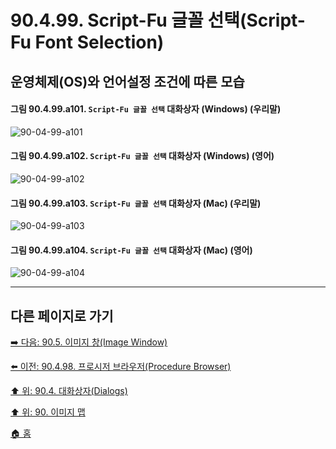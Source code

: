 # 90.4.99. Script-Fu 글꼴 선택(Script-Fu Font Selection)
## 운영체제(OS)와 언어설정 조건에 따른 모습

<a id="90-04-99-a101"></a>

#### 그림 90.4.99.a101. `Script-Fu 글꼴 선택` 대화상자 (Windows) (우리말)
![90-04-99-a101](https://github.com/wonder13662/gimp/assets/15767104/40ba7365-7938-4b32-8a8e-361ce0131234)

<a id="90-04-99-a102"></a>

#### 그림 90.4.99.a102. `Script-Fu 글꼴 선택` 대화상자 (Windows) (영어)
![90-04-99-a102](https://github.com/wonder13662/gimp/assets/15767104/c17d7516-247a-4013-a66c-a5b221d57727)

<a id="90-04-99-a103"></a>

#### 그림 90.4.99.a103. `Script-Fu 글꼴 선택` 대화상자 (Mac) (우리말)
![90-04-99-a103](https://github.com/wonder13662/gimp/assets/15767104/147afa22-da9c-4cf3-a255-1ef24f7c0af9)

<a id="90-04-99-a104"></a>

#### 그림 90.4.99.a104. `Script-Fu 글꼴 선택` 대화상자 (Mac) (영어)
![90-04-99-a104](https://github.com/wonder13662/gimp/assets/15767104/3a4c4760-5926-4833-ab25-d72a958bfb52)

***

## 다른 페이지로 가기

[➡️ 다음: 90.5. 이미지 창(Image Window)](./90-05-00-image_window.md)

[⬅️ 이전: 90.4.98. 프로시저 브라우저(Procedure Browser)](./90-04-98-procedure_browser.md)

[⬆️ 위: 90.4. 대화상자(Dialogs)](./90-04-00-dialogs.md)

[⬆️ 위: 90. 이미지 맵](./90-00-image-map.md)

[🏠 홈](./00-home.md)
